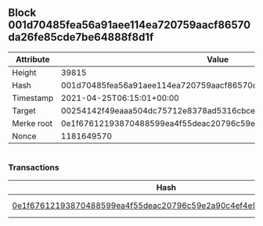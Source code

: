 ## Block 001d70485fea56a91aee114ea720759aacf86570da26fe85cde7be64888f8d1f

Attribute | Value
--- | ---
Height | 39815
Hash | 001d70485fea56a91aee114ea720759aacf86570da26fe85cde7be64888f8d1f
Timestamp | 2021-04-25T06:15:01+00:00
Target | 00254142f49eaaa504dc75712e8378ad5316cbcead634704b3734b6271167cc4
Merke root | 0e1f67612193870488599ea4f55deac20796c59e2a90c4ef4e9587adcb9c802c
Nonce | 1181649570

```

```

### Transactions

Hash | Amount
--- | ---
[0e1f67612193870488599ea4f55deac20796c59e2a90c4ef4e9587adcb9c802c](0e1f67612193870488599ea4f55deac20796c59e2a90c4ef4e9587adcb9c802c.md) | 10.00000000 SKEPTI 
